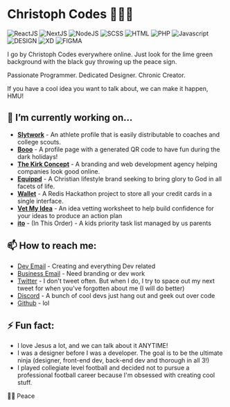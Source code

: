 # Christoph Codes 👨🏾‍💻

![ReactJS](https://img.shields.io/badge/ReactJs-%2090%25-%23E6FC35)
![NextJS](https://img.shields.io/badge/NextJs-%2080%25-%23E6FC35)
![NodeJS](https://img.shields.io/badge/NodeJs-%2085%25-%23E6FC35)
![SCSS](https://img.shields.io/badge/SCSS-%2099%25-%23E6FC35)
![HTML](https://img.shields.io/badge/HTML-%2097%25-%23E6FC35)
![PHP](https://img.shields.io/badge/PHP-%2070%25-%23E6FC35)
![Javascript](https://img.shields.io/badge/Javascript-%2073%25-%23E6FC35)
![DESIGN](https://img.shields.io/badge/DESIGN-%20100%25-%23E6FC35)
![XD](https://img.shields.io/badge/XD-%2087%25-%23E6FC35)
![FIGMA](https://img.shields.io/badge/FIGMA-%2073%25-%23E6FC35)

I go by Christoph Codes everywhere online. Just look for the lime green background with the black guy throwing up the peace sign.

Passionate Programmer. Dedicated Designer. Chronic Creator.

If you have a cool idea you want to talk about, we can make it happen, HMU!

## 🔭 I’m currently working on...
- [**Slytwork**](https://slytwork.com) - An athlete profile that is easily distributable to coaches and college scouts.
- [**Booo**](https://booo.vercel.app/) - A profile page with a generated QR code to have fun during the dark holidays!
- [**The Kirk Concept**](https://thekirkconcept.com) - A branding and web development agency helping companies look good online.
- [**Equippd**](https://equippdlife.com) - A Christian lifestyle brand seeking to bring glory to God in all facets of life.
- [**Wallet**](https://dev.to/christoph_codes/wallet-where-your-credit-lives-redis-hackathon-submission-august-2022-46h4) - A Redis Hackathon project to store all your credit cards in a single interface.
- [**Vet My Idea**](https://christophcodes.gumroad.com/l/vetmyideas/) - An idea vetting worksheet to help build confidence for your ideas to produce an action plan
- [**ito**](https://inthisorder.com) - (In This Order) - A kids priority task list managed by us parents



## 📫 How to reach me:
- [Dev Email](tkcwebdev@gmail.com) - Creating and everything Dev related
- [Business Email](cjones@thekirkconcept.com) - Need branding or dev work
- [Twitter](https://twitter.com/christoph-codes) - I don't tweet often. But when I do, I try to space out my next tweet for when you've forgotten about me (I will do better)
- [Discord](https://discord.gg/hdYzybh4) - A bunch of cool devs just hang out and geek out over code
- [Github](/github/followers/:user?label=Follow) - lol

## ⚡ Fun fact:
- I love Jesus a lot, and we can talk about it ANYTIME!
- I was a designer before I was a developer. The goal is to be the ultimate ninja (designer, front-end dev, back-end dev and thorough in all 3!)
- I played collegiate level football and decided not to pursue a professional football career because I'm obsessed with creating cool stuff.

✌🏾 Peace
